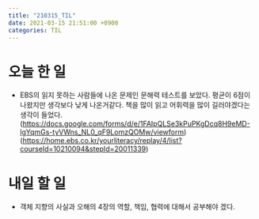 ```yaml
---
title: "210315_TIL"
date: 2021-03-15 21:51:00 +0900
categories: TIL
---
```


# 오늘 한 일
* EBS의 읽지 못하는 사람들에 나온 문제인 문해력 테스트를 보았다. 평균이 6점이 나왔지만 생각보다 낮게 나온거같다.
  책을 많이 읽고 어휘력을 많이 길러야겠다는 생각이 들었다.
(https://docs.google.com/forms/d/e/1FAIpQLSe3kPuPKgDcq8H9eMD-lgYqmGs-tyVWns_NL0_qF9LomzQOMw/viewform)
(https://home.ebs.co.kr/yourliteracy/replay/4/list?courseId=10210094&stepId=20011339)

# 내일 할 일
* 객체 지향의 사실과 오해의 4장의 역할, 책임, 협력에 대해서 공부해야 겠다.